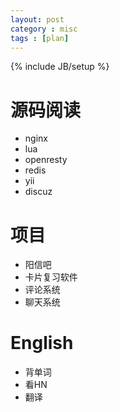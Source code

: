 ```yaml
---
layout: post
category : misc
tags : [plan]
---
```

{% include JB/setup %}

# 源码阅读

* nginx
* lua
* openresty
* redis
* yii
* discuz

# 项目

* 阳信吧
* 卡片复习软件
* 评论系统
* 聊天系统

# English

* 背单词
* 看HN
* 翻译